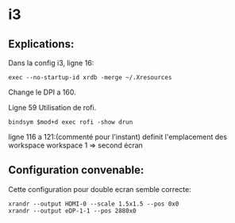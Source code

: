
# i3
## Explications:
Dans la config i3, ligne 16:

```shell
exec --no-startup-id xrdb -merge ~/.Xresources
```

Change le DPI a 160.

Ligne 59 Utilisation de rofi.
```shell
bindsym $mod+d exec rofi -show drun
```

ligne 116 a 121:(commenté pour l'instant) 
definit l'emplacement des workspace 
workspace 1 => second écran

## Configuration convenable:

Cette configuration pour double ecran semble correcte: 

    xrandr --output HDMI-0 --scale 1.5x1.5 --pos 0x0
    xrandr --output eDP-1-1 --pos 2880x0


